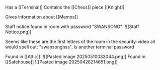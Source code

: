 Has a [[Terminal]]
Contains the [[Chess]] piece [[Knight]]

Gives information about [[Memos]]

Staff notice found in room with password "SWANSONG": ![[Staff Notice.png]]

Seems like these are the first letters of the room in the security-video
all would spell out:
"swansonghss", is another terminal password

Found in [[Attic]]:
![[Pasted image 20250510033044.png]]
Found in [[Safehouse]]
![[Pasted image 20250428214651.png]]